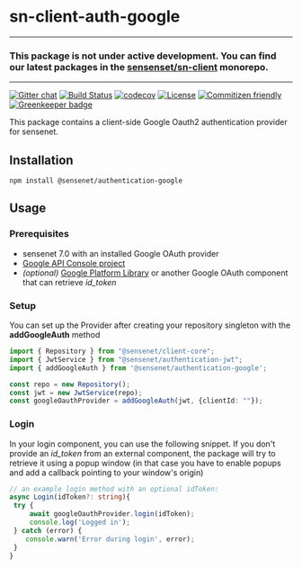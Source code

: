 # sn-client-auth-google

------
### This package is not under active development. You can find our latest packages in the [sensenset/sn-client](https://github.com/sensenet/sn-client) monorepo.
------

[![Gitter chat](https://img.shields.io/gitter/room/SenseNet/SN7ClientAPI.svg?style=flat)](https://gitter.im/SenseNet/SN7ClientAPI)
[![Build Status](https://travis-ci.org/SenseNet/sn-client-auth-google.svg?branch=master)](https://travis-ci.org/SenseNet/sn-client-auth-google)
[![codecov](https://codecov.io/gh/SenseNet/sn-client-auth-google/branch/master/graph/badge.svg)](https://codecov.io/gh/SenseNet/sn-client-auth-google)
[![License](https://img.shields.io/github/license/SenseNet/sn-client-js.svg?style=flat)](https://github.com/SenseNet/sn-client-js/LICENSE.txt)
[![Commitizen friendly](https://img.shields.io/badge/commitizen-friendly-brightgreen.svg?style=flat)](http://commitizen.github.io/cz-cli/)
[![Greenkeeper badge](https://badges.greenkeeper.io/SenseNet/sn-client-auth-google.svg)](https://greenkeeper.io/)

This package contains a client-side Google Oauth2 authentication provider for sensenet.

## Installation

```shell
npm install @sensenet/authentication-google
```

## Usage

### Prerequisites
 - sensenet 7.0 with an installed Google OAuth provider
 - [Google API Console project](https://developers.google.com/identity/sign-in/web/devconsole-project)
 - *(optional)* [Google Platform Library](https://developers.google.com/identity/sign-in/web/sign-in) or another Google OAuth component that can retrieve *id_token*

### Setup

You can set up the Provider after creating your repository singleton with the **addGoogleAuth** method
```ts
import { Repository } from "@sensenet/client-core";
import { JwtService } from "@sensenet/authentication-jwt";
import { addGoogleAuth } from '@sensenet/authentication-google';

const repo = new Repository();
const jwt = new JwtService(repo);
const googleOauthProvider = addGoogleAuth(jwt, {clientId: ""});
```


### Login

In your login component, you can use the following snippet. If you don't provide an *id_token* from an external component, the package will try to retrieve it using a popup window (in that case you have to enable popups and add a callback pointing to your window's origin)

```ts
// an example login method with an optional idToken:
async Login(idToken?: string){
 try {
     await googleOauthProvider.login(idToken);
     console.log('Logged in');
 } catch (error) {
    console.warn('Error during login', error);
 }
}
```
